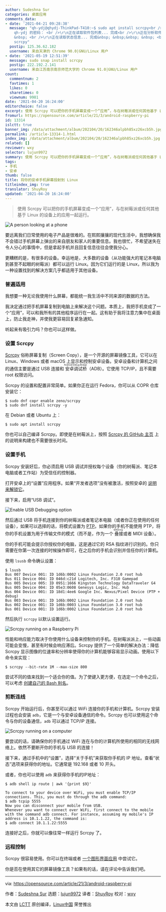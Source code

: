 ```yaml
---
author: Sudeshna Sur
categories: 桌面应用
comments_data:
- date: '2021-04-21 09:28:38'
  message: "qh-ydj@qhydj-ThinkPad-T410:~$ sudo apt install scrcpy<br />\r\n[sudo]
    qh-ydj 的密码： <br />\r\n正在读取软件包列表... 完成<br />\r\n正在分析软件包的依赖关系树&nbsp; &nbsp;&nbsp;
    &nbsp; <br />\r\n正在读取状态信息... 完成&nbsp; &nbsp;&nbsp; &nbsp; <br />\r\nE: 无法定位软件包
    scrcpy"
  postip: 125.36.62.182
  username: 来自天津的 Chrome 90.0|GNU/Linux 用户
- date: '2021-05-19 12:51:39'
  message: sudo snap install scrcpy
  postip: 222.192.2.141
  username: 来自江苏南京南京师范大学的 Chrome 91.0|GNU/Linux 用户
count:
  commentnum: 2
  favtimes: 1
  likes: 0
  sharetimes: 0
  viewnum: 9981
date: '2021-04-20 16:24:00'
editorchoice: false
excerpt: 使用 Scrcpy 可以把你的手机屏幕变成一个“应用”，与在树莓派或任何其他基于 Linux 的设备上的应用一起运行。
fromurl: https://opensource.com/article/21/3/android-raspberry-pi
id: 13314
islctt: true
banner_img: /data/attachment/album/202104/20/162346alpbh85xz26xcb5h.jpg
permalink: /article-13314-1.html
index_img: /data/attachment/album/202104/20/162346alpbh85xz26xcb5h.jpg.thumb.jpg
related: []
reviewer: wxy
selector: lujun9972
summary: 使用 Scrcpy 可以把你的手机屏幕变成一个“应用”，与在树莓派或任何其他基于 Linux 的设备上的应用一起运行。
tags:
- 手机
- 安卓
thumb: false
title: 将你的安卓手机屏幕投射到 Linux
titleindex_img: true
translator: ShuyRoy
updated: '2021-04-20 16:24:00'
---
```



> 
> 使用 Scrcpy 可以把你的手机屏幕变成一个“应用”，与在树莓派或任何其他基于 Linux 的设备上的应用一起运行。
> 
> 
> 


![](/data/attachment/album/202104/20/162346alpbh85xz26xcb5h.jpg "A person looking at a phone")


要远离我们日常使用的电子产品是很难的。在熙熙攘攘的现代生活中，我想确保我不会错过手机屏幕上弹出的来自朋友和家人的重要信息。我也很忙，不希望迷失在令人分心的事情中，但是拿起手机并且回复信息往往会使我分心。


更糟糕的是，有很多的设备。幸运地是，大多数的设备（从功能强大的笔记本电脑到甚至不起眼的树莓派）都可以运行 Linux。因为它们运行的是 Linux，所以我为一种设置找到的解决方案几乎都适用于其他设备。


### 普遍适用


我想要一种无论我使用什么屏幕，都能统一我生活中不同来源的数据的方法。


我决定通过把手机屏幕复制到电脑上来解决这个问题。本质上，我把手机变成了一个“应用”，可以和我所有的其他程序运行在一起。这有助于我将注意力集中在桌面上，防止我走神，并使我更容易回复紧急通知。


听起来有吸引力吗？你也可以这样做。


### 设置 Scrcpy


[Scrcpy](https://github.com/Genymobile/scrcpy) 俗称屏幕复制（Screen Copy），是一个开源的屏幕镜像工具，它可以在 Linux、Windows 或者 macOS 上显示和控制安卓设备。安卓设备和计算机之间的通信主要是通过 USB 连接和<ruby> 安卓调试桥 <rt>  Android Debug Bridge </rt></ruby>（ADB）。它使用 TCP/IP，且不需要 root 权限访问。


Scrcpy 的设置和配置非常简单。如果你正在运行 Fedora，你可以从 COPR 仓库安装它：



```
$ sudo dnf copr enable zeno/scrcpy
$ sudo dnf install scrcpy -y

```

在 Debian 或者 Ubuntu 上：



```
$ sudo apt install scrcpy

```

你也可以自己编译 Scrcpy。即使是在树莓派上，按照 [Scrcpy 的 GitHub 主页](https://github.com/Genymobile/scrcpy/blob/master/BUILD.md) 上的说明来构建也不需要很长时间。


### 设置手机


Scrcpy 安装好后，你必须启用 USB 调试并授权每个设备（你的树莓派、笔记本电脑或者工作站）为受信任的控制器。


打开安卓上的“设置”应用程序。如果“开发者选项”没有被激活，按照安卓的 [说明来解锁它](https://developer.android.com/studio/debug/dev-options)。


接下来，启用“USB 调试”。


![Enable USB Debugging option](/data/attachment/album/202104/20/162410cp1gqxqueloeuost.jpg "Enable USB Debugging option")


然后通过 USB 将手机连接到你的树莓派或者笔记本电脑（或者你正在使用的任何设备），如果可以选择的话，将模式设置为 [PTP](https://en.wikipedia.org/wiki/Picture_Transfer_Protocol)。如果你的手机不能使用 PTP，将你的手机设置为用于传输文件的模式（而不是，作为一个<ruby> 叠接 <rt>  tethering </rt></ruby>或者 MIDI 设备）。


你的手机可能会提示你授权你的电脑，这是通过它的 RSA 指纹进行识别的。你只需要在你第一次连接的时候操作即可，在之后你的手机会识别并信任你的计算机。


使用 `lsusb` 命令确认设置：



```
$ lsusb
Bus 007 Device 001: ID 1d6b:0002 Linux Foundation 2.0 root hub
Bus 011 Device 004: ID 046d:c21d Logitech, Inc. F310 Gamepad
Bus 005 Device 005: ID 0951:1666 Kingston Technology DataTraveler G4
Bus 005 Device 004: ID 05e3:0608 Genesys Logic, Inc. Hub
Bus 004 Device 001: ID 18d1:4ee6 Google Inc. Nexus/Pixel Device (PTP + debug)
Bus 003 Device 001: ID 1d6b:0002 Linux Foundation 2.0 root hub
Bus 002 Device 001: ID 1d6b:0003 Linux Foundation 3.0 root hub
Bus 001 Device 001: ID 1d6b:0002 Linux Foundation 2.0 root hub

```

然后执行 `scrcpy` 以默认设置运行。


![Scrcpy running on a Raspberry Pi](/data/attachment/album/202104/20/162411i0p6l5y1dt60e06d.jpg "Scrcpy running on a Raspberry Pi")


性能和响应能力取决于你使用什么设备来控制你的手机。在树莓派派上，一些动画可能会变慢，甚至有时候会响应滞后。Scrcpy 提供了一个简单的解决办法：降低 Scrcpy 显示图像的位速率和分辨率使得你的计算机能够容易显示动画。使用以下命令来实现：



```
$ scrcpy --bit-rate 1M --max-size 800

```

尝试不同的值来找到一个适合你的值。为了使键入更方便，在选定一个命令之后，可以考虑 [创建自己的 Bash 别名](https://opensource.com/article/19/7/bash-aliases)。


### 剪断连线


Scrcpy 开始运行后，你甚至可以通过 WiFi 连接你的手机和计算机。Scrcpy 安装过程也会安装 `adb`，它是一个与安卓设备通信的命令。Scrcpy 也可以使用这个命令与你的设备通信，`adb` 可以通过 TCP/IP 连接。


![Scrcpy running on a computer](/data/attachment/album/202104/20/162412thlc45t3hl32l202.png "Scrcpy running on a computer")


要尝试的话，请确保你的手机通过 WiFi 连在与你的计算机所使用的相同的无线网络上。依然不要断开你的手机与 USB 的连接！


接下来，通过手机中的“设置”，选择“关于手机”来获取你手机的 IP 地址。查看“状态”选项来获得你的地址。它通常是 192.168 或者 10 开头。


或者，你也可以使用 `adb` 来获得你手机的IP地址：



```
$ adb shell ip route | awk '{print $9}'

To connect to your device over WiFi, you must enable TCP/IP connections. This, you must do through the adb command:
$ adb tcpip 5555
Now you can disconnect your mobile from USB.
Whenever you want to connect over WiFi, first connect to the mobile with the command adb connect. For instance, assuming my mobile's IP address is 10.1.1.22, the command is:
$ adb connect 10.1.1.22:5555

```

连接好之后，你就可以像往常一样运行 Scrcpy 了。


### 远程控制


Scrcpy 很容易使用。你可以在终端或者 [一个图形界面应用](https://opensource.com/article/19/9/mirror-android-screen-guiscrcpy) 中尝试它。


你是否在使用其它的屏幕镜像工具？如果有的话，请在评论中告诉我们吧。




---


via: <https://opensource.com/article/21/3/android-raspberry-pi>


作者：[Sudeshna Sur](https://opensource.com/users/sudeshna-sur) 选题：[lujun9972](https://github.com/lujun9972) 译者：[ShuyRoy](https://github.com/ShuyRoy) 校对：[wxy](https://github.com/wxy)


本文由 [LCTT](https://github.com/LCTT/TranslateProject) 原创编译，[Linux中国](https://linux.cn/) 荣誉推出